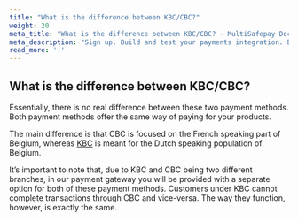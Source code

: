 ```yaml
---
title: "What is the difference between KBC/CBC?"
weight: 20
meta_title: "What is the difference between KBC/CBC? - MultiSafepay Docs"
meta_description: "Sign up. Build and test your payments integration. Explore our products and services. Use our API Reference, SDKs, and wrappers. Get support."
read_more: '.'
---
```

## What is the difference between KBC/CBC?

Essentially, there is no real difference between these two payment methods. Both payment methods offer the same way of paying for your products. 

The main difference is that CBC is focused on the French speaking part of Belgium, whereas [KBC](/payment-methods/banks/kbc) is meant for the Dutch speaking population of Belgium. 

It’s important to note that, due to KBC and CBC being two different branches, in our payment gateway you will be provided with a separate option for both of these payment methods. Customers under KBC cannot complete transactions through CBC and vice-versa. The way they function, however, is exactly the same. 
